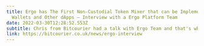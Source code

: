 ```yaml
---
title: Ergo has The First Non-Custodial Token Mixer that can be Implemented Into
  Wallets and Other dApps — Interview with a Ergo Platform Team
date: 2022-03-30T12:28:52.553Z
subtitle: Chris from Bitcourier had a talk with Ergo Team and that's what we got
link: https://bitcourier.co.uk/news/ergo-interview
---
```

